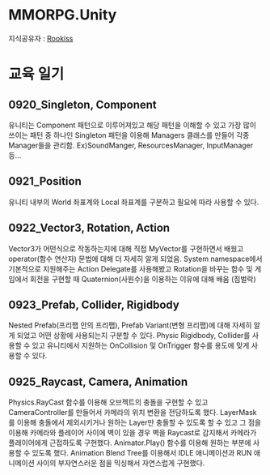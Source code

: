# MMORPG.Unity    
지식공유자 : [Rookiss](https://www.inflearn.com/instructors/230375/courses)          
  
# 교육 일기 
0920_Singleton, Component
--- 
유니티는 Component 패턴으로 이루어져있고 해당 패턴을 이해할 수 있고 가장 많이 쓰이는 패턴 중 하나인 Singleton 패턴을 이용해 Managers 클래스를 만들어 각종 Manager들을 관리함. 
Ex)SoundManger, ResourcesManager, InputManager 등... 
  
0921_Position
---  
유니티 내부의 World 좌표계와 Local 좌표계를 구분하고 필요에 따라 사용할 수 있다. 
  
0922_Vector3, Rotation, Action
--- 
Vector3가 어떤식으로 작동하는지에 대해 직접 MyVector를 구현하면서 배웠고 operator(함수 연산자) 문법에 대해 더 자세히 알게 되었음.
System namespace에서 기본적으로 지원해주는 Action Delegate를 사용해봤고 Rotation을 바꾸는 함수 및 게임에서 회전을 구현할 때 Quaternion(사원수)을 이용하는 이유에 대해 배움 (짐벌락) 
  
0923_Prefab, Collider, Rigidbody  
--- 
Nested Prefab(프리팹 안의 프리팹), Prefab Variant(변형 프리팹)에 대해 자세히 알게 되었고 어떤 상황에 사용되는지 구분할 수 있다.
Physic Rigidbody, Collider를 사용할 수 있고 유니티에서 지원하는 OnCollision 및 OnTrigger 함수를 용도에 맞게 사용할 수 있다.
  
0925_Raycast, Camera, Animation
--- 
Physics.RayCast 함수를 이용해 오브젝트의 충돌을 구현할 수 있고 CameraController를 만들어서 카메라의 위치 변환을 전담하도록 했다. 
LayerMask를 이용해 충돌에서 제외시키거나 원하는 Layer만 충돌할 수 있도록 할 수 있고 그 점을 이용해 카메라와 플레이어 사이에 벽이 있을 경우 벽을 Raycast로 감지해서 카메라가 플레이어에게 근접하도록 구현했다. Animator.Play() 함수를 이용해 원하는 부분에 사용할 수 있도록 했다. Animation Blend Tree를 이용해서 IDLE 애니메이션과 RUN 애니메이션 사이의 부자연스러운 점을 믹싱해서 자연스럽게 구현했다. 
